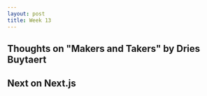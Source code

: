 ```yaml
---
layout: post
title: Week 13
---
```


Thoughts on "Makers and Takers" by Dries Buytaert
---

Next on Next.js
---
